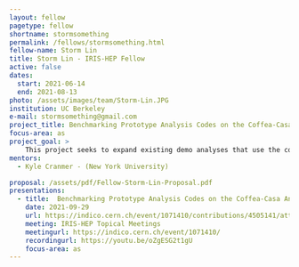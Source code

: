 ```yaml
---
layout: fellow
pagetype: fellow
shortname: stormsomething
permalink: /fellows/stormsomething.html
fellow-name: Storm Lin
title: Storm Lin - IRIS-HEP Fellow
active: false
dates:
  start: 2021-06-14
  end: 2021-08-13
photo: /assets/images/team/Storm-Lin.JPG
institution: UC Berkeley
e-mail: stormsomething@gmail.com
project_title: Benchmarking Prototype Analysis Codes on the Coffea-Casa Analysis Facility
focus-area: as
project_goal: >
    This project seeks to expand existing demo analyses that use the coffea and cabinetry Python packages for high energy physics to build towards the IRIS-HEP analysis grand challenge. In particular, it will demonstrate the integration between these two tools as well as benchmark their performance by using them to recreate an analysis from the ATLAS Open Data. This benchmarking will be done on the newly-developed coffea-casa analysis facility and will also serve as a test and demonstration of the coffea-casa system.
mentors:
  - Kyle Cranmer - (New York University)

proposal: /assets/pdf/Fellow-Storm-Lin-Proposal.pdf
presentations:
  - title:  Benchmarking Prototype Analysis Codes on the Coffea-Casa Analysis Facility
    date: 2021-09-29
    url: https://indico.cern.ch/event/1071410/contributions/4505141/attachments/2317618/3945628/Storm_Lin_prototype_analysis_systems.pdf
    meeting: IRIS-HEP Topical Meetings
    meetingurl: https://indico.cern.ch/event/1071410/
    recordingurl: https://youtu.be/oZgESG2t1gU
    focus-area: as
---
```

